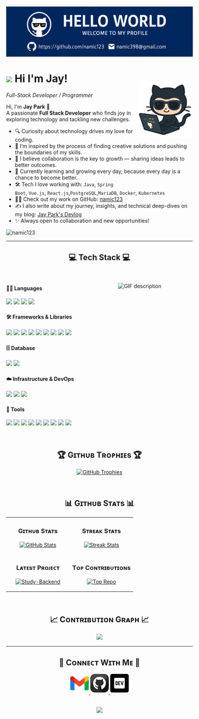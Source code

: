 
<!--Banner-->
![Jay Park Banner Image](./banner.png)

<!--Github image-->
<div>
  <img align="right" style="margin-top:50px !important" width="30%" src="./github-coding.png">
</div>

<!--Header Name-->
# <img src="https://emojis.slackmojis.com/emojis/images/1531849430/4246/blob-sunglasses.gif?1531849430" width="30"/> Hi I'm Jay! 
*Full-Stack Developer / Programmer*
<br /> 

<!--Start Intro-->               
<p align="left">
  Hi, I'm <strong>Jay Park</strong> 👋<br>
  A passionate <strong>Full Stack Developer</strong> who finds joy in exploring technology and tackling new challenges.
</p>

- 🔍 Curiosity about technology drives my love for coding.
- 🚀 I’m inspired by the process of finding creative solutions and pushing the boundaries of my skills.
- 🤝 I believe collaboration is the key to growth — sharing ideas leads to better outcomes.
- 🌱 Currently learning and growing every day, because every day is a chance to become better.
- 🛠 Tech I love working with: <code>Java</code>, <code>Spring Boot</code>, <code>Vue.js</code>, <code>React.js</code>,<code>PostgreSQL</code>,<code>MariaDB</code>, <code>Docker</code>, <code>Kubernetes</code>
- 🧑‍💻 Check out my work on GitHub: [namic123](https://github.com/namic123)
- ✍️ I also write about my journey, insights, and technical deep-dives on my blog: [Jay Park's Devlog](https://pjs-world.tistory.com/)
- ✨ Always open to collaboration and new opportunities!<!--End Intro-->

<!--Profile Count Badge-->
<p align="left">
  <img src="https://komarev.com/ghpvc/?username=namic123&label=Profile%20views&color=770677&style=for-the-badge&logo=star" alt="namic123" style="padding-right:10px;" />
</p>

---
<!--Languages and Tools Section-->       
<h2 align="center">💻 Tech Stack 💻</h2> 
<picture style="max-width:40% !important;">
  <source media="(prefers-color-scheme: dark)" srcset="./Skills_Animation_Dark.gif" style="max-width:40% !important; margin-top:30px;">
  <source media="(prefers-color-scheme: light)" srcset="./Skills_Animation_White.gif" style="max-width:40% !important; margin-top:30px;">
  <img align="right" alt="GIF description" src="./Skills_Animation_White.gif" width="40%" style="max-width:40% !important; margin-top:30px;">
</picture>
<br/>

#### 🧑‍💻 Languages  
<span><img src="https://img.shields.io/badge/Java-007396?style=flat&logo=java&logoColor=white" height="18" style="display:inline-block;"></span>
<span><img src="https://img.shields.io/badge/JavaScript-F7DF1E?style=flat&logo=javascript&logoColor=black" height="18" style="display:inline-block;"></span>
<span><img src="https://img.shields.io/badge/Dart-0175C2?style=flat&logo=dart&logoColor=white" height="18" style="display:inline-block;"></span>
<span><img src="https://img.shields.io/badge/Flutter-02569B?style=flat&logo=flutter&logoColor=white" height="18" style="display:inline-block;"></span>

#### 🛠️ Frameworks & Libraries  
<span><img src="https://img.shields.io/badge/Vue.js-4FC08D?style=flat&logo=vuedotjs&logoColor=white" height="18" style="display:inline-block;"></span>
<span><img src="https://img.shields.io/badge/React-20232A?style=flat&logo=react&logoColor=61DAFB" height="18" style="display:inline-block;"></span>
<span><img src="https://img.shields.io/badge/Spring_Boot-6DB33F?style=flat&logo=spring-boot&logoColor=white" height="18" style="display:inline-block;"></span>
<span><img src="https://img.shields.io/badge/Spring_Security-68BC71?style=flat&logo=springsecurity&logoColor=white" height="18" style="display:inline-block;"></span>
<span><img src="https://img.shields.io/badge/Spring_Quartz-6DB33F?style=flat&logo=spring&logoColor=white" height="18" style="display:inline-block;"></span>
<span><img src="https://img.shields.io/badge/JWT-000000?style=flat&logo=jsonwebtokens&logoColor=white" height="18" style="display:inline-block;"></span>
<span><img src="https://img.shields.io/badge/JPA-59666C?style=flat&logo=hibernate&logoColor=white" height="18" style="display:inline-block;"></span>
<span><img src="https://img.shields.io/badge/QueryDSL-6C48FF?style=flat" height="18" style="display:inline-block;"></span>
<span><img src="https://img.shields.io/badge/MyBatis-000000?style=flat&logo=mybatis&logoColor=white" height="18" style="display:inline-block;"></span>

#### 🗄️ Database  
<span><img src="https://img.shields.io/badge/PostgreSQL-4169E1?style=flat&logo=postgresql&logoColor=white" height="18" style="display:inline-block;"></span>
<span><img src="https://img.shields.io/badge/MariaDB-003545?style=flat&logo=mariadb&logoColor=white" height="18" style="display:inline-block;"></span>

#### ☁️ Infrastructure & DevOps  
<span><img src="https://img.shields.io/badge/Linux-FCC624?style=flat&logo=linux&logoColor=black" height="18" style="display:inline-block;"></span>
<span><img src="https://img.shields.io/badge/Docker-2496ED?style=flat&logo=docker&logoColor=white" height="18" style="display:inline-block;"></span>
<span><img src="https://img.shields.io/badge/Kubernetes-326CE5?style=flat&logo=kubernetes&logoColor=white" height="18" style="display:inline-block;"></span>

#### 🧰 Tools  
<span><img src="https://img.shields.io/badge/Eclipse-2C2255?style=flat&logo=eclipse&logoColor=white" height="18" style="display:inline-block;"></span>
<span><img src="https://img.shields.io/badge/IntelliJ-000000?style=flat&logo=intellijidea&logoColor=white" height="18" style="display:inline-block;"></span>
<span><img src="https://img.shields.io/badge/WebStorm-008CDA?style=flat&logo=webstorm&logoColor=white" height="18" style="display:inline-block;"></span>
<span><img src="https://img.shields.io/badge/DataGrip-000000?style=flat&logo=datagrip&logoColor=white" height="18" style="display:inline-block;"></span>
<span><img src="https://img.shields.io/badge/VS_Code-007ACC?style=flat&logo=visualstudiocode&logoColor=white" height="18" style="display:inline-block;"></span>
<span><img src="https://img.shields.io/badge/Git-F05032?style=flat&logo=git&logoColor=white" height="18" style="display:inline-block;"></span>
<span><img src="https://img.shields.io/badge/Postman-FF6C37?style=flat&logo=postman&logoColor=white" height="18" style="display:inline-block;"></span>
<span><img src="https://img.shields.io/badge/MobaXterm-2CA5E0?style=flat" height="18" style="display:inline-block;"></span>
<span><img src="https://img.shields.io/badge/KNIME-FFB200?style=flat&logo=knime&logoColor=black" height="18" style="display:inline-block;"></span>

<br />


<!--Trophies Section-->   
<h2 align="center">🏆 Gɪᴛʜᴜʙ Tʀᴏᴘʜɪᴇs 🏆</h2>
<p align="center">
  <a href="https://github.com/namic123">
    <picture>
      <source media="(prefers-color-scheme: dark)" srcset="https://github-profile-trophy.vercel.app/?username=namic123&no-bg=true&row=2&column=6&margin-w=20&margin-h=20&theme=monokai">
      <source media="(prefers-color-scheme: light)" srcset="https://github-profile-trophy.vercel.app/?username=namic123&no-bg=true&row=2&column=6&margin-w=20&margin-h=20">
      <img alt="GitHub Trophies" src="https://github-profile-trophy.vercel.app/?username=namic123&no-bg=true&no-frame=true&row=2&column=6&margin-w=20&margin-h=20">
    </picture>
  </a>
</p>
<br />

<!--Github stats Table--> 
<h2 align="center">📊 Gɪᴛʜᴜʙ Sᴛᴀᴛs 📊</h2>

<table width="100%">
  <tr>
    <td width="50%">
      <h3 align="center"><strong>Gɪᴛʜᴜʙ Sᴛᴀᴛs</strong></h3>
      <p align="center">
        <a href="https://github.com/namic123">
          <img align="center" src="https://github-readme-stats.vercel.app/api?username=namic123&count_private=true&show_icons=true&theme=nightowl&bg_color=0,000000,0033A0&title_color=c56a90&text_color=ffffff&rank_icon=github&hide=prs,issues,contribs&show=reviews,prs_merged,prs_merged_percentage" alt="GitHub Stats" />
        </a>
      </p>
    </td>
    <td width="50%">
      <h3 align="center"><strong>Sᴛʀᴇᴀᴋ Sᴛᴀᴛs</strong></h3>
      <p align="center">
        <a href="https://github.com/namic123">
          <img align="center" src="https://streak-stats.demolab.com?user=namic123&theme=nightowl&background=0,000000,0033A0&fire=ffeb95&ring=ffeb95&sideNums=ffffff&sideLabels=ffffff&dates=c56a90&currStreakNum=ffffff" alt="Streak Stats" />
        </a>
      </p>
    </td>
  </tr>
  <tr>
    <td width="50%">
      <h3 align="center"><strong>Lᴀᴛᴇsᴛ Pʀᴏᴊᴇᴄᴛ</strong></h3>
      <p align="center">
        <a href="https://github.com/namic123/Study-Backend">
          <img align="center" width="470" src="https://github-readme-stats.vercel.app/api/pin/?username=namic123&repo=Study-Backend&theme=nightowl&show_owner=true&bg_color=0,000000,0033A0&title_color=c56a90&text_color=ffffff" alt="Study-Backend" />
        </a>
      </p>
    </td>
    <td width="50%">
      <h3 align="center"><strong>Tᴏᴘ Cᴏɴᴛʀɪʙᴜᴛɪᴏɴs</strong></h3>
      <p align="center">
        <a href="https://github.com/namic123">
                    <img align="center" src="https://github-contributor-stats.vercel.app/api?username=namic123&limit=2&theme=nightowl&show_owner=true&combine_all_yearly_contributions=false&bg_color=0,000000,0033A0&title_color=c56a90&text_color=ffffff" alt="Top Repo" />
        </a>
      </p>
    </td>
  </tr>
</table>
<br />

<!--Contribution Graph-->
<h2 align="center">📈 Cᴏɴᴛʀɪʙᴜᴛɪᴏɴ Gʀᴀᴘʜ 📈</h2>
<div align="center">
        <img src="https://github-readme-activity-graph.vercel.app/graph?username=namic123&bg_color=001A52&&color=ffffff&line=a3a096&point=ffffff&area=false&hide_border=false" border-radius="15">
</div>

---

<!--Contact Section--> 

<h2 align="center">🤝 Cᴏɴɴᴇᴄᴛ Wɪᴛʜ Mᴇ 🤝 </h2>
<div align="center">
  
<a href="mailto:namic398@gmail.com" target="_blank">
<img src="./gmail.png" width=50 height=50 alt="kirannaragund197@gmail.com" style="margin-bottom: 5px;" />
</a>

<a href="https://www.github.com/namic123" target="_blank">
<img src="./github.png" width=50 height=50 alt="namic123" style="margin-bottom: 5px;" />
</a>

<a href="https://pjs-world.tistory.com/" target="_blank">
<img src="./dev_to.png" width=50 height=50 alt="dev_jspark" style="margin-bottom: 5px;" />
</a>
</div>
<br/>



<!--Footer--> 
<p align="center" >
  <img src="https://capsule-render.vercel.app/api?type=waving&color=gradient&height=65&section=footer"/>
</p>

